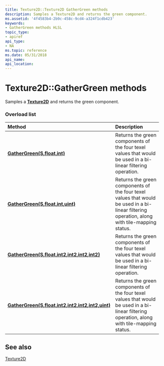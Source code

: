 ```yaml
---
title: Texture2D::Texture2D GatherGreen methods
description: Samples a Texture2D and returns the green component.
ms.assetid: '4f4583b4-2b9c-458c-9cd4-a324f1cdb423'
keywords:
- GatherGreen methods HLSL
topic_type:
- apiref
api_type:
- NA
ms.topic: reference
ms.date: 05/31/2018
api_name: 
api_location: 
---
```


# Texture2D::GatherGreen methods

Samples a [**Texture2D**](sm5-object-texture2d.md) and returns the green component.

### Overload list



| Method                                                                                                     | Description                                                                                                                                       |
|:-----------------------------------------------------------------------------------------------------------|:--------------------------------------------------------------------------------------------------------------------------------------------------|
| [**GatherGreen(S,float,int)**](sm5-object-texture2d-gathergreen.md)                                        | Returns the green components of the four texel values that would be used in a bi-linear filtering operation.<br/>                                 |
| [**GatherGreen(S,float,int,uint)**](t2d-gathergreen-s-float-int-uint-.md)                                  | Returns the green components of the four texel values that would be used in a bi-linear filtering operation, along with tile-mapping status.<br/> |
| [**GatherGreen(S,float,int2,int2,int2,int2)**](t2d-gathergreen-s-float-float-int2-int2-int2-int2-.md)      | Returns the green components of the four texel values that would be used in a bi-linear filtering operation.<br/>                                 |
| [**GatherGreen(S,float,int2,int2,int2,int2,uint)**](t2d-gathergreen-s-float-int2-int2-int2-int2-uint-.md)  | Returns the green components of the four texel values that would be used in a bi-linear filtering operation, along with tile-mapping status.<br/> |



## See also

<dl> <dt>

[Texture2D](sm5-object-texture2d.md)
</dt> </dl>

 

 






